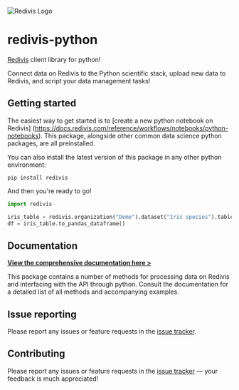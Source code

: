 ![Redivis Logo](https://github.com/redivis/redivis-python/raw/main/assets/logo_small.png)

# redivis-python

[Redivis](https://redivis.com) client library for python!

Connect data on Redivis to the Python scientific stack, upload new data to Redivis, and script your data management
tasks!

## Getting started

The easiest way to get started is
to [create a new python notebook on Redivis] (https://docs.redivis.com/reference/workflows/notebooks/python-notebooks).
This package, alongside other common data science python packages, are all preinstalled.

You can also install the latest version of this package in any other python environment:

```shell
pip install redivis
```

And then you're ready to go!

```py
import redivis

iris_table = redivis.organization("Demo").dataset("Iris species").table("Iris")
df = iris_table.to_pandas_dataframe()
```

## Documentation

**[View the comprehensive documentation here >](https://apidocs.redivis.com/client-libraries/redivis-python)**

This package contains a number of methods for processing data on Redivis and interfacing with the API through python.
Consult
the documentation for a detailed list of all methods and accompanying examples.

## Issue reporting

Please report any issues or feature requests in the [issue tracker](https://github.com/redivis/redivis-python/issues).

## Contributing

Please report any issues or feature requests in the [issue tracker](https://github.com/redivis/redivis-python/issues)
— your feedback is much appreciated!
